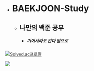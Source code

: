 + # **BAEKJOON-Study**
  + ## 나만의 백준 공부
    + ##### *기어서라도 간다 앞으로*

[![Solved.ac프로필](http://mazassumnida.wtf/api/v2/generate_badge?boj=wndud7159)](https://solved.ac/wndud7159)

[<img src="https://img.shields.io/badge/Python-3776AB?style=for-the-badge&logo=Python&logoColor=white"/>](https://namu.wiki/w/Python)


